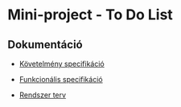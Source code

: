 # Mini-project - To Do List

## Dokumentáció

- [Követelmény specifikáció](DOCS/requirements.md)

- [Funkcionális specifikáció](DOCS/funkspec.md)

- [Rendszer terv](DOCS/rendszerterv.md)
